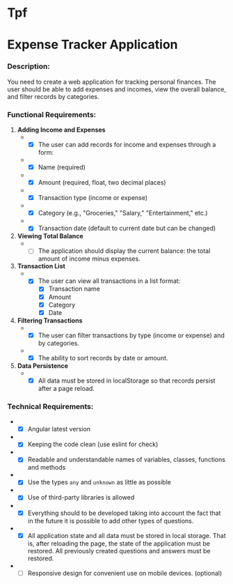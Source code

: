 # Tpf

# **Expense Tracker Application**

### **Description:**

You need to create a web application for tracking personal finances. The user should be able to add expenses and incomes, view the overall balance, and filter records by categories.

### **Functional Requirements:**

1. **Adding Income and Expenses**
    - -[x] The user can add records for income and expenses through a form:
    - -[x] Name (required)
    - -[x] Amount (required, float, two decimal places)
    - -[x] Transaction type (income or expense)
    - -[x] Category (e.g., "Groceries," "Salary," "Entertainment," etc.)
    - -[x] Transaction date (default to current date but can be changed)
2. **Viewing Total Balance**
    -  -[ ]  The application should display the current balance: the total amount of income minus expenses.
3. **Transaction List**
    - -[x] The user can view all transactions in a list format:
        -[x] Transaction name
        -[x] Amount
        -[x] Category
        -[x] Date
4. **Filtering Transactions**
   - -[x] The user can filter transactions by type (income or expense) and by categories.
   - -[x] The ability to sort records by date or amount.
5. **Data Persistence**
   - -[x] All data must be stored in localStorage so that records persist after a page reload.

### **Technical Requirements:**
  - -[x] Angular latest version
  - -[x] Keeping the code clean (use eslint for check)
  - -[x] Readable and understandable names of variables, classes, functions and methods
  - -[x] Use the types `any` and `unknown` as little as possible
  - -[x] Use of third-party libraries is allowed
  - -[x] Everything should to be developed taking into account the fact that in the future it is possible to add other types of questions.
  - -[x] All application state and all data must be stored in local storage. That is, after reloading the page, the state of the application must be restored. All previously created questions and answers must be restored.
  - -[ ] Responsive design for convenient use on mobile devices. (optional)
